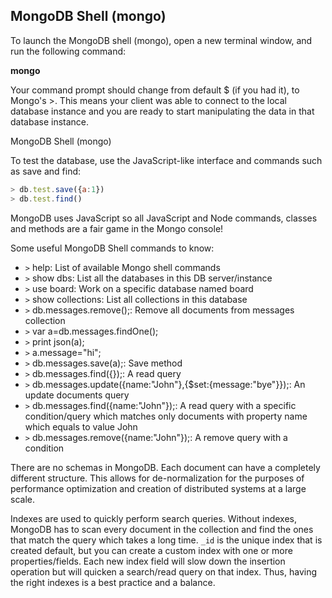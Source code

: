 ## MongoDB Shell (mongo)

To launch the MongoDB shell (mongo), open a new terminal window, and run the following command:

<strong>mongo</strong>  

Your command prompt should change from default $ (if you had it), to Mongo's >. This means your client was able to connect to the local database instance and you are ready to start manipulating the data in that database instance.

MongoDB Shell (mongo)

To test the database, use the JavaScript-like interface and commands such as save and find:

```JavaScript
> db.test.save({a:1})
> db.test.find()
```

MongoDB uses JavaScript so all JavaScript and Node commands, classes and methods are a fair game in the Mongo console!

Some useful MongoDB Shell commands to know:

* `>` help: List of available Mongo shell commands
* `>` show dbs: List all the databases in this DB server/instance
* `>` use board: Work on a specific database named board
* `>` show collections: List all collections in this database
* `>` db.messages.remove();: Remove all documents from messages collection
* `>` var a=db.messages.findOne();
* `>` print json(a);
* `>` a.message="hi";
* `>` db.messages.save(a);: Save method
* `>` db.messages.find({});: A read query
* `>` db.messages.update({name:"John"},{$set:{message:"bye"}});: An update documents query
* `>` db.messages.find({name:"John"});: A read query with a specific condition/query which matches only documents with property name which equals to value John
* `>` db.messages.remove({name:"John"});: A remove query with a condition

There are no schemas in MongoDB. Each document can have a completely different structure. This allows for de-normalization for the purposes of performance optimization and creation of distributed systems at a large scale.

Indexes are used to quickly perform search queries. Without indexes, MongoDB has to scan every document in the collection and find the ones that match the query which takes a long time. `_id` is the unique index that is created default, but you can create a custom index with one or more properties/fields. Each new index field will slow down the insertion operation but will quicken a search/read query on that index. Thus, having the right indexes is a best practice and a balance.